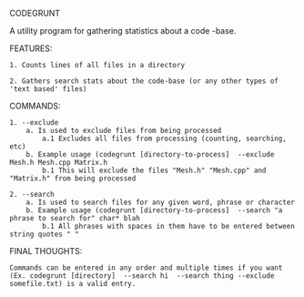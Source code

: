 
CODEGRUNT

A utility program for gathering statistics about a code -base.

FEATURES:

	1. Counts lines of all files in a directory

	2. Gathers search stats about the code-base (or any other types of 'text based' files)

COMMANDS:

	1. --exclude
		a. Is used to exclude files from being processed
			a.1 Excludes all files from processing (counting, searching, etc)
		b. Example usage (codegrunt [directory-to-process]  --exclude Mesh.h Mesh.cpp Matrix.h
			b.1 This will exclude the files "Mesh.h" "Mesh.cpp" and "Matrix.h" from being processed

	2. --search
		a. Is used to search files for any given word, phrase or character
		b. Example usage (codegrunt [directory-to-process]  --search "a phrase to search for" char* blah
			b.1 All phrases with spaces in them have to be entered between string quotes " "

FINAL THOUGHTS:

	Commands can be entered in any order and multiple times if you want (Ex. codegrunt [directory]  --search hi  --search thing --exclude somefile.txt) is a valid entry.
